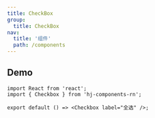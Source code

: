 ```yaml
---
title: CheckBox
group:
  title: CheckBox
nav:
  title: '组件'
  path: /components
---
```


## Demo

```tsx
import React from 'react';
import { Checkbox } from 'hj-components-rn';

export default () => <Checkbox label="全选" />;
```

<API></API>
